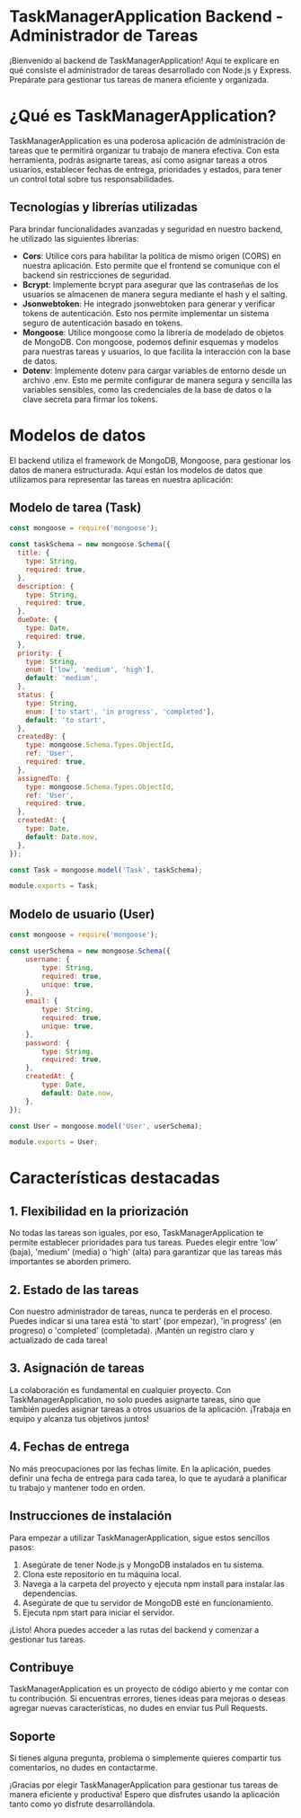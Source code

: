 # TaskManagerApplication Backend - Administrador de Tareas

¡Bienvenido al backend de TaskManagerApplication! Aquí te explicare en qué consiste el administrador de tareas desarrollado con Node.js y Express. Prepárate para gestionar tus tareas de manera eficiente y organizada.

# ¿Qué es TaskManagerApplication?

TaskManagerApplication es una poderosa aplicación de administración de tareas que te permitirá organizar tu trabajo de manera efectiva. Con esta herramienta, podrás asignarte tareas, así como asignar tareas a otros usuarios, establecer fechas de entrega, prioridades y estados, para tener un control total sobre tus responsabilidades.

## Tecnologías y librerías utilizadas
Para brindar funcionalidades avanzadas y seguridad en nuestro backend, he utilizado las siguientes librerías:

- **Cors**: Utilice cors para habilitar la política de mismo origen (CORS) en nuestra aplicación. Esto permite que el frontend se comunique con el backend sin restricciones de seguridad.
- **Bcrypt**: Implemente bcrypt para asegurar que las contraseñas de los usuarios se almacenen de manera segura mediante el hash y el salting.
- **Jsonwebtoken**: He integrado jsonwebtoken para generar y verificar tokens de autenticación. Esto nos permite implementar un sistema seguro de autenticación basado en tokens.
- **Mongoose**: Utilice mongoose como la librería de modelado de objetos de MongoDB. Con mongoose, podemos definir esquemas y modelos para nuestras tareas y usuarios, lo que facilita la interacción con la base de datos.
- **Dotenv**: Implemente dotenv para cargar variables de entorno desde un archivo .env. Esto me permite configurar de manera segura y sencilla las variables sensibles, como las credenciales de la base de datos o la clave secreta para firmar los tokens.

# Modelos de datos

El backend utiliza el framework de MongoDB, Mongoose, para gestionar los datos de manera estructurada. Aquí están los modelos de datos que utilizamos para representar las tareas en nuestra aplicación:

## Modelo de tarea (Task)
```javascript
const mongoose = require('mongoose');

const taskSchema = new mongoose.Schema({
  title: {
    type: String,
    required: true,
  },
  description: {
    type: String,
    required: true,
  },
  dueDate: {
    type: Date,
    required: true,
  },
  priority: {
    type: String,
    enum: ['low', 'medium', 'high'],
    default: 'medium',
  },
  status: {
    type: String,
    enum: ['to start', 'in progress', 'completed'],
    default: 'to start',
  },
  createdBy: {
    type: mongoose.Schema.Types.ObjectId,
    ref: 'User',
    required: true,
  },
  assignedTo: {
    type: mongoose.Schema.Types.ObjectId,
    ref: 'User',
    required: true,
  },
  createdAt: {
    type: Date,
    default: Date.now,
  },
});

const Task = mongoose.model('Task', taskSchema);

module.exports = Task;

```

## Modelo de usuario (User)
```javascript
const mongoose = require('mongoose');

const userSchema = new mongoose.Schema({
    username: {
        type: String,
        required: true,
        unique: true,
    },
    email: {
        type: String,
        required: true,
        unique: true,
    },
    password: {
        type: String,
        required: true,
    },
    createdAt: {
        type: Date,
        default: Date.now,
    },
});

const User = mongoose.model('User', userSchema);

module.exports = User;
```

# Características destacadas

## 1. Flexibilidad en la priorización

No todas las tareas son iguales, por eso, TaskManagerApplication te permite establecer prioridades para tus tareas. Puedes elegir entre 'low' (baja), 'medium' (media) o 'high' (alta) para garantizar que las tareas más importantes se aborden primero.

## 2. Estado de las tareas

Con nuestro administrador de tareas, nunca te perderás en el proceso. Puedes indicar si una tarea está 'to start' (por empezar), 'in progress' (en progreso) o 'completed' (completada). ¡Mantén un registro claro y actualizado de cada tarea!

## 3. Asignación de tareas

La colaboración es fundamental en cualquier proyecto. Con TaskManagerApplication, no solo puedes asignarte tareas, sino que también puedes asignar tareas a otros usuarios de la aplicación. ¡Trabaja en equipo y alcanza tus objetivos juntos!

## 4. Fechas de entrega

No más preocupaciones por las fechas límite. En la aplicación, puedes definir una fecha de entrega para cada tarea, lo que te ayudará a planificar tu trabajo y mantener todo en orden.

## Instrucciones de instalación

Para empezar a utilizar TaskManagerApplication, sigue estos sencillos pasos:

1. Asegúrate de tener Node.js y MongoDB instalados en tu sistema.
2. Clona este repositorio en tu máquina local.
3. Navega a la carpeta del proyecto y ejecuta npm install para instalar las dependencias.
4. Asegúrate de que tu servidor de MongoDB esté en funcionamiento.
5. Ejecuta npm start para iniciar el servidor.

¡Listo! Ahora puedes acceder a las rutas del backend y comenzar a gestionar tus tareas.

## Contribuye

TaskManagerApplication es un proyecto de código abierto y me contar con tu contribución. Si encuentras errores, tienes ideas para mejoras o deseas agregar nuevas características, no dudes en enviar tus Pull Requests.

## Soporte

Si tienes alguna pregunta, problema o simplemente quieres compartir tus comentarios, no dudes en contactarme.

¡Gracias por elegir TaskManagerApplication para gestionar tus tareas de manera eficiente y productiva! Espero que disfrutes usando la aplicación tanto como yo disfrute desarrollándola.
